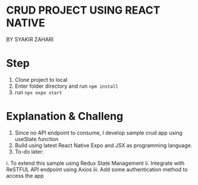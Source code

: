 # CRUD PROJECT USING REACT NATIVE

BY SYAKIR ZAHARI

# Step

1. Clone project to local
2. Enter folder directory and run `npm install`
3. run `npx expo start`

# Explanation & Challeng

1. Since no API endpoint to consume, I develop sample crud app using useState function
2. Build using latest React Native Expo and JSX as programming language.
3. To-do later:

i. To extend this sample using Redux State Management
ii. Integrate with ReSTFUL API endpoint using Axios
iii. Add some authentication method to access the app
